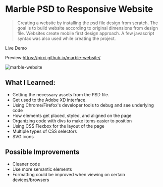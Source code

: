 # Marble PSD to Responsive Website

> Creating a website by installing the psd file design from scratch. The goal is to build website according to original dimensions from design file. 
Websites create mobile first design approach. A few javascript syntax was also used while creating the project.

Live Demo

Preview:https://pirci.github.io/marble-website/

![marble-website](demo.gif)

 ## What I Learned:

- Getting the necessary assets from the PSD file.
- Get used to the Adobe XD interface.
- Using Chrome/Firefox's developer tools to debug and see underlying code
- How elements get placed, styled, and aligned on the page
- Organizing code with divs to make items easier to position
- Using CSS Flexbox for the layout of the page
- Multiple types of CSS selectors
- SVG icons


## Possible Improvements

- Cleaner code
- Use more semantic elements
- Formatting could be improved when viewing on certain devices/browsers


